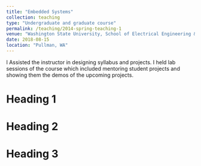 ```yaml
---
title: "Embedded Systems"
collection: teaching
type: "Undergraduate and graduate course"
permalink: /teaching/2014-spring-teaching-1
venue: "Washington State University, School of Electrical Engineering & Computer Science"
date: 2018-08-15
location: "Pullman, WA"
---
```


I Assisted the instructor in designing syllabus and projects. I held lab sessions of the course which included mentoring student projects and showing them the demos of the upcoming projects.

Heading 1
======

Heading 2
======

Heading 3
======